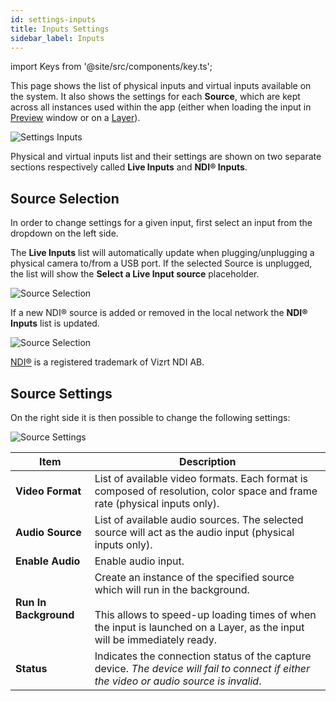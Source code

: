 ```yaml
---
id: settings-inputs
title: Inputs Settings
sidebar_label: Inputs
---
```

import Keys from '@site/src/components/key.ts';

This page shows the list of physical inputs and virtual inputs available on the system. It also shows the settings for each **Source**, which are kept across all instances used within the app (either when loading the input in [Preview](../quick-start/preview.md) window or on a [Layer](../play/layers.md)).

![Settings Inputs](/prism-images/settings/settings-inputs.png)

Physical and virtual inputs list and their settings are shown on two separate sections respectively called **Live Inputs** and **NDI® Inputs**.

## Source Selection
In order to change settings for a given input, first select an input from the dropdown on the left side.

The **Live Inputs** list will automatically update when plugging/unplugging a physical camera to/from a USB port. If the selected Source is unplugged, the list will show the **Select a Live Input source** placeholder.

![Source Selection](/prism-images/settings/source-selection-live.png)

If a new NDI® source is added or removed in the local network the **NDI® Inputs** list is updated.

![Source Selection](/prism-images/settings/source-selection-NDI.png)

[NDI®](https://ndi.video/) is a registered trademark of Vizrt NDI AB.

## Source Settings
On the right side it is then possible to change the following settings:

![Source Settings](/prism-images/settings/source-settings.png)

|  Item  |  Description  |
|----------------------|------------|
| **Video Format** | List of available video formats. Each format is composed of resolution, color space and frame rate (physical inputs only).|
| **Audio Source** | List of available audio sources. The selected source will act as the audio input (physical inputs only).|
| **Enable Audio** | Enable audio input.|
| **Run In Background** | Create an instance of the specified source which will run in the background. <br/> <br/> This allows to speed-up loading times of when the input is launched on a Layer, as the input will be immediately ready.|
| **Status** | Indicates the connection status of the capture device. *The device will fail to connect if either the video or audio source is invalid*. |
